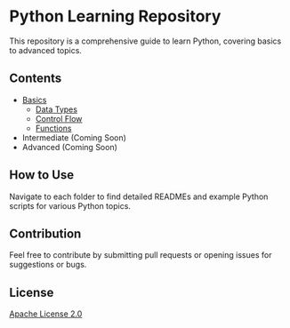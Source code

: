 # Python Learning Repository

This repository is a comprehensive guide to learn Python, covering basics to advanced topics.

## Contents
- [Basics](/basics)
  - [Data Types](/basics/data_types)
  - [Control Flow](/basics/control_flow)
  - [Functions](/basics/functions)
- Intermediate (Coming Soon)
- Advanced (Coming Soon)

## How to Use
Navigate to each folder to find detailed READMEs and example Python scripts for various Python topics.

## Contribution
Feel free to contribute by submitting pull requests or opening issues for suggestions or bugs.

## License
[Apache License 2.0](/LICENSE)
